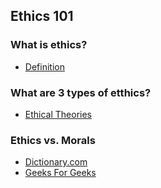 ## Ethics 101

### What is ethics?
- [Definition](https://www.canada.ca/en/treasury-board-secretariat/services/values-ethics/code/what-is-ethics.html)

### What are 3 types of etthics?
- [Ethical Theories](https://pagecentertraining.psu.edu/public-relations-ethics/introduction-to-public-relations-ethics/lesson-1/ethical-theories/)

### Ethics vs. Morals
- [Dictionary.com](https://www.dictionary.com/e/moral-vs-ethical/#:~:text=While%20they're%20closely%20related,rules%20and%20actions%2C%20or%20behaviors.)
- [Geeks For Geeks](https://www.geeksforgeeks.org/ethics-vs-morality/)
